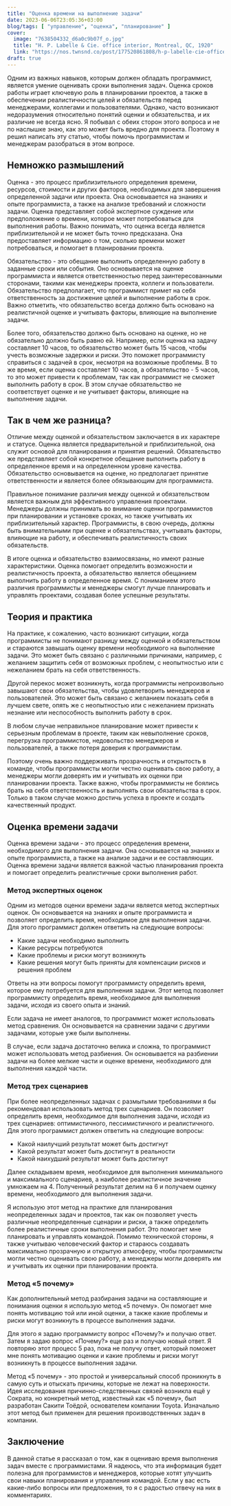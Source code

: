 ```yaml
---
title: "Оценка времени на выполнение задачи"
date: 2023-06-06T23:05:36+03:00
blog/tags: [ "управление", "оценка", "планирование" ]
cover:
  image: "7638504332_d6a0c9b07f_o.jpg"
  title: "H. P. Labelle & Cie. office interior, Montreal, QC, 1920"
  link: "https://nos.twnsnd.co/post/177520861808/h-p-labelle-cie-office-interior-montreal"
draft: true
---
```


Одним из важных навыков, которым должен обладать программист, является умение оценивать сроки выполнения задач. Оценка
сроков работы играет ключевую роль в планировании проектов, а также в обеспечении реалистичности целей и обязательств
перед менеджерами, коллегами и пользователями. Однако, часто возникают недоразумения относительно понятий оценки и
обязательства, и их различие не всегда ясно. Я побывал с обеих сторон этого вопроса и не по наслышке знаю, как это
может быть вредно для проекта. Поэтому я решил написать эту статью, чтобы помочь программистам и менеджерам разобраться
в этом вопросе.

<!--more-->

## Немножко размышлений

Оценка - это процесс приблизительного определения времени, ресурсов, стоимости и других факторов, необходимых для
завершения определенной задачи или проекта. Она основывается на знаниях и опыте программиста, а также на анализе
требований и сложности задачи. Оценка представляет собой экспертное суждение или предположение о времени, которое может
потребоваться для выполнения работы. Важно понимать, что оценка всегда является приблизительной и не может быть точно
предсказана. Она предоставляет информацию о том, сколько времени может потребоваться, и помогает в планировании проекта.

Обязательство - это обещание выполнить определенную работу в заданные сроки или события. Оно основывается на оценке
программиста и является ответственностью перед заинтересованными сторонами, такими как менеджеры проекта, коллеги и
пользователи. Обязательство предполагает, что программист примет на себя ответственность за достижение целей и
выполнение работы в срок. Важно отметить, что обязательство всегда должно быть основано на реалистичной оценке и
учитывать факторы, влияющие на выполнение задачи.

Более того, обязательство должно быть основано на оценке, но не обязательно должно быть равно ей. Например, если оценка
на задачу составляет 10 часов, то обязательство может быть 15 часов, чтобы учесть возможные задержки и риски. Это
поможет программисту справиться с задачей в срок, несмотря на возможные проблемы. В то же время, если оценка составляет
10 часов, а обязательство - 5 часов, то это может привести к проблемам, так как программист не сможет выполнить работу в
срок. В этом случае обязательство не соответствует оценке и не учитывает факторы, влияющие на выполнение задачи.

## Так в чем же разница?

Отличие между оценкой и обязательством заключается в их характере и статусе. Оценка является предварительной и
приблизительной, она служит основой для планирования и принятия решений. Обязательство же представляет собой конкретное
обещание выполнить работу в определенное время и на определенном уровне качества. Обязательство основывается на оценке,
но предполагает принятие ответственности и является более обязывающим для программиста.

Правильное понимание различия между оценкой и обязательством является важным для эффективного управления проектами.
Менеджеры должны принимать во внимание оценки программистов при планировании и установке сроках, но также учитывать их
приблизительный характер. Программисты, в свою очередь, должны быть внимательными при оценке и обязательствах, учитывать
факторы, влияющие на работу, и обеспечивать реалистичность своих обязательств.

В итоге оценка и обязательство взаимосвязаны, но имеют разные характеристики. Оценка помогает определить возможности и
реалистичность проекта, а обязательство является обещанием выполнить работу в определенное время. С пониманием этого
различия программисты и менеджеры смогут лучше планировать и управлять проектами, создавая более успешные результаты.

## Теория и практика

На практике, к сожалению, часто возникают ситуации, когда программисты не понимают разницу между оценкой и
обязательством и стараются завышать оценку времени необходимого на выполнение задачи. Это может быть связано с
различными причинами, например, с желанием защитить себя от возможных проблем, с неопытностью или с нежеланием брать на
себя ответственность.

Другой перекос может возникнуть, когда программисты непроизвольно завышают свои обязательства, чтобы удовлетворить
менеджеров и пользователей. Это может быть связано с желанием показать себя в лучшем свете, опять же с неопытностью или
с нежеланием признать незнание или неспособность выполнить работу в срок.

В любом случае неправильное планирование может привести к серьезным проблемам в проекте, таким как
невыполнение сроков, перегрузка программистов, недовольство менеджеров и пользователей, а также потеря доверия к
программистам.

Поэтому очень важно поддерживать прозрачность и открытость в команде, чтобы программисты могли честно оценивать свою
работу, а менеджеры могли доверять им и учитывать их оценки при планировании проекта. Также важно, чтобы программисты не
боялись брать на себя ответственность и выполнять свои обязательства в срок. Только в таком случае можно достичь успеха
в проекте и создать качественный продукт.

## Оценка времени задачи

Оценка времени задачи - это процесс определения времени, необходимого для выполнения задачи. Она основывается на знаниях
и опыте программиста, а также на анализе задачи и ее составляющих. Оценка времени задачи является важной частью
планирования проекта и помогает определить реалистичные сроки выполнения работ.

### Метод экспертных оценок

Одним из методов оценки времени задачи является метод экспертных оценок. Он основывается на знаниях и опыте программиста
и позволяет определить время, необходимое для выполнения задачи. Для этого программист должен ответить на следующие
вопросы:

* Какие задачи необходимо выполнить
* Какие ресурсы потребуются
* Какие проблемы и риски могут возникнуть
* Какие решения могут быть приняты для компенсации рисков и решения проблем

Ответы на эти вопросы помогут программисту определить время, которое ему потребуется для выполнения задачи. Этот метод
позволяет программисту определить время, необходимое для выполнения задачи, исходя из своего опыта и знаний.

Если задача не имеет аналогов, то программист может использовать метод сравнения. Он основывается на сравнении задачи с
другими задачами, которые уже были выполнены.

В случае, если задача достаточно велика и сложна, то программист может использовать метод разбиения. Он основывается на
разбиении задачи на более мелкие части и оценке времени, необходимого для выполнения каждой части.

### Метод трех сценариев

При более неопределенных задачах с размытыми требованиями я бы рекомендовал использовать метод трех сценариев. Он
позволяет определить время, необходимое для выполнения задачи, исходя из трех сценариев: оптимистичного, пессимистичного
и реалистичного. Для этого программист должен ответить на следующие вопросы:

* Какой наилучший результат может быть достигнут
* Какой результат может быть достигнут в реальности
* Какой наихудший результат может быть достигнут

Далее складываем время, необходимое для выполнения минимального и максимального сценариев, а наиболее реалистичное
значение умножаем на 4. Полученный результат делим на 6 и получаем оценку времени, необходимого для выполнения задачи.

Я использую этот метод на практике для планирования неопределенных задач и проектов, так как он позволяет учесть
различные неопределенные сценарии и риски, а также определить более реалистичные сроки выполнения работ. Это помогает
мне планировать и управлять командой. Помимо технической стороны, я также учитываю человеческий фактор и стараюсь
создавать максимально прозрачную и открытую атмосферу, чтобы программисты могли честно оценивать свою работу, а
менеджеры могли доверять им и учитывать их оценки при планировании проекта.

### Метод «5 почему»

Как дополнительный метод разбирания задачи на составляющие и понимания оценки я использую метод «5 почему». Он помогает
мне понять мотивацию той или иной оценки, а также какие проблемы и риски могут возникнуть в процессе выполнения задачи.

Для этого я задаю программисту вопрос «Почему?» и получаю ответ. Затем я задаю вопрос «Почему?» еще раз и получаю новый
ответ. Я повторяю этот процесс 5 раз, пока не получу ответ, который поможет мне понять мотивацию оценки и какие проблемы
и риски могут возникнуть в процессе выполнения задачи.

Метод «5 почему» - это простой и универсальный способ проникнуть в самую суть и отыскать причины, которые не лежат на
поверхности. Идея исследования причинно-следственных связей возникла ещё у Сократа, но конкретный метод, известный как
«5 почему», был разработан Сакити Тоёдой, основателем компании Toyota. Изначально этот метод был применен для решения
производственных задач в компании.

## Заключение

В данной статье я рассказал о том, как я оцениваю время выполнения задач вместе с программистами. Я надеюсь, что эта
информация будет полезна для программистов и менеджеров, которые хотят улучшить свои навыки планирования и управления
командой. Если у вас есть какие-либо вопросы или предложения, то я с радостью отвечу на них в комментариях.

